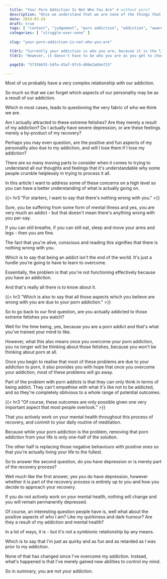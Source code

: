 ```yaml
---
  title: "Your Porn Addiction Is Not Who You Are" # without porn?
  description: "Once we understand that we are none of the things that our addiction defines us as, it can help empower us to move forward."
  date: 2019-03-24
  draft: true
  tags: [ "context", "judgement", "porn addiction", "addiction", "awareness", "awareness exercises", "perspective", "nofap", "neverfap", "neverfap deluxe" ]
  categories: [ "struggle-over-none" ]
  
  slug: "your-porn-addiction-is-not-who-you-are"

  tldr1: "Currently your addiction is who you are, because it is the life you currently live."
  tldr2: "However, it doesn't have to be who you are as you get to choose who you want to be through your actions."

  pageId: "57356635-5dfe-45af-97c9-d09e2a04ef23"

---
```


Most of us probably have a very complex relationship with our addiction.

So much so that we can forget which aspects of our personality may be as a result of our addiction.

Which in most cases, leads to questioning the very fabric of who we think we are.

Am I actually attracted to these extreme fetishes? Are they merely a result of my addiction? Do I actually have severe depression, or are these feelings merely a by-product of my recovery? 

Perhaps you may even question, are the positive and fun aspects of my personality also due to my addiction, and will I lose them if I lose my addiction?

There are so many moving parts to consider when it comes to trying to understand all our thoughts and feelings that it's understandable why some people crumble helplessly in trying to process it all.

In this article I want to address some of these concerns on a high level so you can have a better understanding of what is actually going on.


{{< hr3 "For starters, I want to say that there's nothing wrong with you." >}}


Sure, you be suffering from some form of mental illness and yes, you are very much an addict - but that doesn't mean there's anything wrong with you per-say.

If you can still breathe, if you can still eat, sleep and move your arms and legs - then you are fine. 

The fact that you're alive, conscious and reading this signifies that there is nothing wrong with you.

Which is to say that being an addict isn't the end of the world. It's just a hurdle you're going to have to learn to overcome. 

Essentially, the problem is that you're not functioning effectively because you have an addiction.

And that's really all there is to know about it.


{{< hr3 "Which is also to say that all those aspects which you believe are wrong with you are due to your porn addiction." >}}


So to go back to our first question, are you actually addicted to those extreme fetishes you watch?

Well for the time being, yes, because you are a porn addict and that's what you've trained your mind to like.

However, what this also means once you overcome your porn addiction, you no longer will be thinking about those fetishes, because you won't be thinking about porn at all. 

Once you begin to realise that most of these problems are due to your addiction to porn, it also provides you with hope that once you overcome your addiction, most of these problems will go away.

Part of the problem with porn addicts is that they can only think in terms of being addict. They can't empathise with what it's like not to be addicted, and so they're completely oblivious to a whole range of potential outcomes.


{{< hr3 "Of course, these outcomes are only possible given one very important aspect that most people overlook." >}}


That you actively work on your mental health throughout this process of recovery, and commit to your daily routine of meditation.

Because while your porn addiction is the problem, removing that porn addiction from your life is only one-half of the solution.

The other half is replacing those negative behaviours with positive ones so that you're actually living your life to the fullest. 

So to answer the second question, do you have depression or is merely part of the recovery process? 

Well much like the first answer, yes you do have depression, however whether it is part of the recovery process is entirely up to you and how you decide to approach your recovery. 

If you do not actively work on your mental health, nothing will change and you will remain permanently depressed.

Of course, an interesting question people have is, well what about the positive aspects of who I am? Like my quirkiness and dark humour? Are they a result of my addiction and mental health?

In a lot of ways, it is - but it's not a symbionic relationship by any means. 

Which is to say that I'm just as quirky and as fun and as retarded as I was prior to my addiction. 

None of that has changed since I've overcome my addiction. Instead, what's happened is that I've merely gained new abilities to control my mind. 


So in summary, you are not your addiction.




<!-- 

So let's get back to basics and talk about what "functioning effectively" actually means.

It means doing things which are counter-productive to your growth as a human being. It means going against  -->

